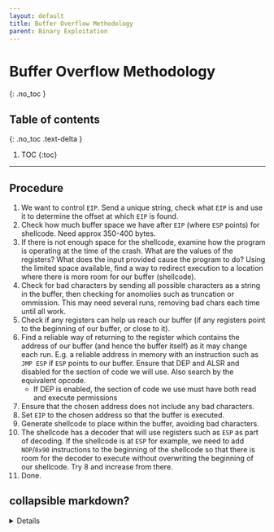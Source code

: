 ```yaml
---
layout: default
title: Buffer Overflow Methodology
parent: Binary Exploitation
---
```


# Buffer Overflow Methodology
{: .no_toc }

## Table of contents
{: .no_toc .text-delta }

1. TOC
{:toc}

---

## Procedure
1. We want to control `EIP`. Send a unique string, check what `EIP` is and use it to determine the offset at which `EIP` is found.
2. Check how much buffer space we have after `EIP` (where `ESP` points) for shellcode. Need approx 350-400 bytes.
3. If there is not enough space for the shellcode, examine how the program is operating at the time of the crash. What are the values of the registers? What does the input provided cause the program to do? Using the limited space available, find a way to redirect execution to a location where there is more room for our buffer (shellcode).
4. Check for bad characters by sending all possible characters as a string in the buffer, then checking for anomolies such as truncation or ommission. This may need several runs, removing bad chars each time until all work.
5. Check if any registers can help us reach our buffer (if any registers point to the beginning of our buffer, or close to it).
6. Find a reliable way of returning to the register which contains the address of our buffer (and hence the buffer itself) as it may change each run. E.g. a reliable address in memory with an instruction such as `JMP ESP` if `ESP` points to our buffer. Ensure that DEP and ALSR and disabled for the section of code we will use. Also search by the equivalent opcode.
    - If DEP is enabled, the section of code we use must have both read and execute permissions
7. Ensure that the chosen address does not include any bad characters.
8. Set `EIP` to the chosen address so that the buffer is executed.
9. Generate shellcode to place within the buffer, avoiding bad characters.
10. The shellcode has a decoder that will use registers such as `ESP` as part of decoding. If the shellcode is at `ESP` for example, we need to add `NOP`/`0x90` instructions to the beginning of the shellcode so that there is room for the decoder to execute without overwriting the beginning of our shellcode. Try 8 and increase from there.
11. Done.

## collapsible markdown?

<details>
## Header
```shell
id
```
</details>
